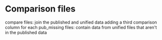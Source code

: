 Comparison files
===

compare files: join the published and unified data adding a third comparison column for each
pub_missing files: contain data from unified files that aren't in the published data
